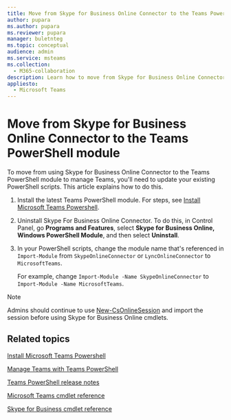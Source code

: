 ```yaml
---
title: Move from Skype for Business Online Connector to the Teams PowerShell module
author: pupara
ms.author: pupara
ms.reviewer: pupara
manager: buletnteg
ms.topic: conceptual
audience: admin
ms.service: msteams
ms.collection: 
  - M365-collaboration
description: Learn how to move from Skype for Business Online Connector to the Teams PowerShell module to manage Teams.
appliesto: 
  - Microsoft Teams
---
```


# Move from Skype for Business Online Connector to the Teams PowerShell module

To move from using Skype for Business Online Connector to the Teams PowerShell module to manage Teams, you'll need to update your existing PowerShell scripts. This article explains how to do this.

1. Install the latest Teams PowerShell module. For steps, see [Install Microsoft Teams Powershell](teams-powershell-install.md).
2. Uninstall Skype For Business Online Connector. To do this, in Control Panel, go **Programs and Features**, select **Skype for Business Online, Windows PowerShell Module**, and then select **Uninstall**. 
3. In your PowerShell scripts, change the module name that's referenced in ```Import-Module``` from 
```SkypeOnlineConnector``` or ```LyncOnlineConnector``` to ```MicrosoftTeams```.

    For example, change ```Import-Module -Name SkypeOnlineConnector``` to ```Import-Module -Name MicrosoftTeams```.

> [!NOTE]
> Admins should continue to use [New-CsOnlineSession](https://docs.microsoft.com/powershell/module/skype/new-csonlinesession) and import the session before using Skype for Business Online cmdlets. 

## Related topics

[Install Microsoft Teams Powershell](teams-powershell-install.md)

[Manage Teams with Teams PowerShell](teams-powershell-managing-teams.md)

[Teams PowerShell release notes](teams-powershell-release-notes.md)

[Microsoft Teams cmdlet reference](https://docs.microsoft.com/powershell/teams/?view=teams-ps)

[Skype for Business cmdlet reference](https://docs.microsoft.com/powershell/skype/intro?view=skype-ps)
